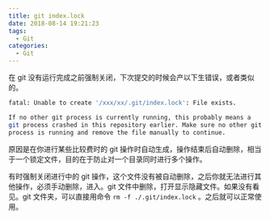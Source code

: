 ```yaml
---
title: git index.lock
date: 2018-08-14 19:21:23
tags:
  - Git
categories:
  - Git
---
```


在 git 没有运行完成之前强制关闭，下次提交的时候会产以下生错误，或者类似的。

```bash
fatal: Unable to create '/xxx/xx/.git/index.lock': File exists.

If no other git process is currently running, this probably means a
git process crashed in this repository earlier. Make sure no other git
process is running and remove the file manually to continue.
```

原因是在你进行某些比较费时的 git 操作时自动生成，操作结束后自动删除，相当于一个锁定文件，目的在于防止对一个目录同时进行多个操作。

有时强制关闭进行中的 git 操作，这个文件没有被自动删除，之后你就无法进行其他操作，必须手动删除，进入。git 文件中删除，打开显示隐藏文件。如果没有看见。git 文件夹，可以直接用命令 `rm -f ./.git/index.lock` 。之后就可以正常使用。
